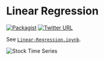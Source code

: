 # Linear Regression
[![Packagist](https://img.shields.io/packagist/l/doctrine/orm.svg?maxAge=2592000)](https://github.com/mkudija/General-Examples/blob/master/LICENSE)
[![Twitter URL](https://img.shields.io/twitter/url/http/shields.io.svg?style=social&maxAge=2592000)](https://twitter.com/mkudija)

See [`Linear-Regression.ipynb`](https://github.com/mkudija/General-Examples/blob/master/Linear-Regression/Linear-Regression.ipynb).

![Stock Time Series](https://github.com/mkudija/General-Examples/blob/master/Time-Series/time-series.png "Stock Time Series")